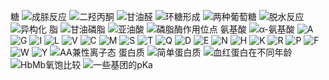 糖
![成脎反应](https://test1.jsdelivr.net/gh/sakurakouji-luna/pic@main/bio/BioChemistry/Carbohydrate/成脎反应.png)
![二羟丙酮](https://test1.jsdelivr.net/gh/sakurakouji-luna/pic@main/bio/BioChemistry/Carbohydrate/二羟丙酮.png)
![甘油醛](https://test1.jsdelivr.net/gh/sakurakouji-luna/pic@main/bio/BioChemistry/Carbohydrate/甘油醛.png)
![环糖形成](https://test1.jsdelivr.net/gh/sakurakouji-luna/pic@main/bio/BioChemistry/Carbohydrate/环糖形成.jpeg)
![两种葡萄糖](https://test1.jsdelivr.net/gh/sakurakouji-luna/pic@main/bio/BioChemistry/Carbohydrate/两种葡萄糖.png)
![脱水反应](https://test1.jsdelivr.net/gh/sakurakouji-luna/pic@main/bio/BioChemistry/Carbohydrate/脱水反应.png)
![异构化](https://test1.jsdelivr.net/gh/sakurakouji-luna/pic@main/bio/BioChemistry/Carbohydrate/异构化.png)
脂
![甘油磷脂](https://test1.jsdelivr.net/gh/sakurakouji-luna/pic@main/bio/BioChemistry/lipid/甘油磷脂.png)
![亚油酸](https://test1.jsdelivr.net/gh/sakurakouji-luna/pic@main/bio/BioChemistry/lipid/亚油酸.png)
![磷脂酶作用位点](https://test1.jsdelivr.net/gh/sakurakouji-luna/pic@main/bio/BioChemistry/lipid/磷脂酶作用位点.png)
氨基酸
![α-氨基酸](https://test1.jsdelivr.net/gh/sakurakouji-luna/pic@main/bio/BioChemistry/AminoAcid/α-氨基酸.png)
![A](https://test1.jsdelivr.net/gh/sakurakouji-luna/pic@main/bio/BioChemistry/AminoAcid/A.png)
![G](https://test1.jsdelivr.net/gh/sakurakouji-luna/pic@main/bio/BioChemistry/AminoAcid/G.png)
![I](https://test1.jsdelivr.net/gh/sakurakouji-luna/pic@main/bio/BioChemistry/AminoAcid/I.png)
![L](https://test1.jsdelivr.net/gh/sakurakouji-luna/pic@main/bio/BioChemistry/AminoAcid/L.png)
![V](https://test1.jsdelivr.net/gh/sakurakouji-luna/pic@main/bio/BioChemistry/AminoAcid/V.png)
![C](https://test1.jsdelivr.net/gh/sakurakouji-luna/pic@main/bio/BioChemistry/AminoAcid/C.png)
![M](https://test1.jsdelivr.net/gh/sakurakouji-luna/pic@main/bio/BioChemistry/AminoAcid/M.png)
![S](https://test1.jsdelivr.net/gh/sakurakouji-luna/pic@main/bio/BioChemistry/AminoAcid/S.png)
![T](https://test1.jsdelivr.net/gh/sakurakouji-luna/pic@main/bio/BioChemistry/AminoAcid/T.png)
![Q](https://test1.jsdelivr.net/gh/sakurakouji-luna/pic@main/bio/BioChemistry/AminoAcid/Q.png)
![D](https://test1.jsdelivr.net/gh/sakurakouji-luna/pic@main/bio/BioChemistry/AminoAcid/D.png)
![E](https://test1.jsdelivr.net/gh/sakurakouji-luna/pic@main/bio/BioChemistry/AminoAcid/E.png)
![N](https://test1.jsdelivr.net/gh/sakurakouji-luna/pic@main/bio/BioChemistry/AminoAcid/N.png)
![H](https://test1.jsdelivr.net/gh/sakurakouji-luna/pic@main/bio/BioChemistry/AminoAcid/H.png)
![K](https://test1.jsdelivr.net/gh/sakurakouji-luna/pic@main/bio/BioChemistry/AminoAcid/K.png)
![R](https://test1.jsdelivr.net/gh/sakurakouji-luna/pic@main/bio/BioChemistry/AminoAcid/R.png)
![P](https://test1.jsdelivr.net/gh/sakurakouji-luna/pic@main/bio/BioChemistry/AminoAcid/P.png)
![F](https://test1.jsdelivr.net/gh/sakurakouji-luna/pic@main/bio/BioChemistry/AminoAcid/F.png)
![W](https://test1.jsdelivr.net/gh/sakurakouji-luna/pic@main/bio/BioChemistry/AminoAcid/W.png)
![Y](https://test1.jsdelivr.net/gh/sakurakouji-luna/pic@main/bio/BioChemistry/AminoAcid/Y.png)
![AA兼性离子态](https://test1.jsdelivr.net/gh/sakurakouji-luna/pic@main/bio/BioChemistry/AminoAcid/AA兼性离子态.png)
蛋白质
![简单蛋白质](https://test1.jsdelivr.net/gh/sakurakouji-luna/pic@main/bio/BioChemistry/Protein/简单蛋白质.png)
![血红蛋白在不同年龄](https://test1.jsdelivr.net/gh/sakurakouji-luna/pic@main/bio/BioChemistry/Protein/血红蛋白在不同年龄.png)
![HbMb氧饱比较](https://test1.jsdelivr.net/gh/sakurakouji-luna/pic@main/bio/BioChemistry/Protein/HbMb氧饱比较.png)
![一些基团的pKa](https://test1.jsdelivr.net/gh/sakurakouji-luna/pic@main/bio/BioChemistry/Protein/一些基团的pKa.png)